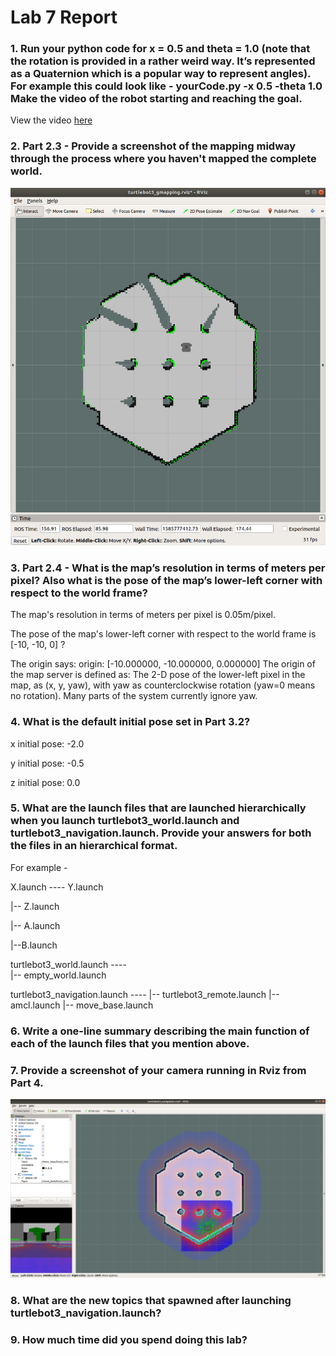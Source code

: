 # Lab 7 Report #

###  1. Run your python code for x = 0.5 and theta = 1.0 (note that the rotation is provided in a rather weird way. It’s represented as a Quaternion which is a popular way to represent angles). For example this could look like - yourCode.py -x 0.5 -theta 1.0 Make the video of the robot starting and reaching the goal. ###
View the video [here](https://drive.google.com/file/d/19yhrfMNlGB2-_q3Gm7kUTO1Je-MWaAnM/view?usp=sharing)

### 2. Part 2.3 - Provide a screenshot of the mapping midway through the process where you haven't mapped the complete world. ###
![alt text](https://raw.githubusercontent.com/medo5682/Robotics/master/lab_7/partwaythroughmapmaking.png)

### 3. Part 2.4 - What is the map’s resolution in terms of meters per pixel? Also what is the pose of the map’s lower-left corner with respect to the world frame? ###
The map's resolution in terms of meters per pixel is 0.05m/pixel. 

The pose of the map's lower-left corner with respect to the world frame is [-10, -10, 0] ?


The origin says: origin: [-10.000000, -10.000000, 0.000000] The origin of the map server is defined as: The 2-D pose of the lower-left pixel in the map, as (x, y, yaw), with yaw as counterclockwise rotation (yaw=0 means no rotation). Many parts of the system currently ignore yaw.  


### 4. What is the default initial pose set in Part 3.2? ###
x initial pose: -2.0

y initial pose: -0.5

z initial pose: 0.0

### 5. What are the launch files that are launched hierarchically when you launch turtlebot3_world.launch and turtlebot3_navigation.launch. Provide your answers for both the files in an hierarchical format. ###

For example -


X.launch ---- Y.launch
 
 |-- Z.launch
 
 |-- A.launch
 
 |--B.launch 
 

turtlebot3_world.launch ----  
 |-- empty_world.launch 

turtlebot3_navigation.launch ---- 
 |-- turtlebot3_remote.launch 
 |-- amcl.launch 
 |-- move_base.launch

 
 
### 6. Write a one-line summary describing the main function of each of the launch files that you mention above. ###
### 7. Provide a screenshot of your camera running in Rviz from Part 4. ###

![alt text](https://raw.githubusercontent.com/medo5682/Robotics/master/lab_7/camera_rviz.png)


### 8. What are the new topics that spawned after launching turtlebot3_navigation.launch? ###
### 9. How much time did you spend doing this lab? ###
